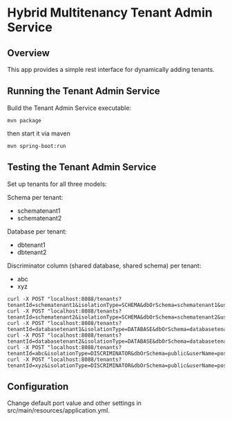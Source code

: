 # Hybrid Multitenancy Tenant Admin Service

## Overview  

This app provides a simple rest interface for dynamically adding tenants.

## Running the Tenant Admin Service

Build the Tenant Admin Service executable:

```
mvn package
```

then start it via maven

```
mvn spring-boot:run
```

## Testing the Tenant Admin Service

Set up tenants for all three models:

Schema per tenant:
* schematenant1
* schematenant2

Database per tenant:
* dbtenant1
* dbtenant2

Discriminator column (shared database, shared schema) per tenant:
* abc
* xyz

```
curl -X POST "localhost:8088/tenants?tenantId=schematenant1&isolationType=SCHEMA&dbOrSchema=schematenant1&userName=schematenant1&password=postgre"
curl -X POST "localhost:8088/tenants?tenantId=schematenant2&isolationType=SCHEMA&dbOrSchema=schematenant2&userName=schematenant2&password=postgre"
curl -X POST "localhost:8088/tenants?tenantId=databasetenant1&isolationType=DATABASE&dbOrSchema=databasetenant1&userName=databasetenant1&password=postgre"
curl -X POST "localhost:8088/tenants?tenantId=databasetenant2&isolationType=DATABASE&dbOrSchema=databasetenant2&userName=databasetenant2&password=postgre"
curl -X POST "localhost:8088/tenants?tenantId=abc&isolationType=DISCRIMINATOR&dbOrSchema=public&userName=postgres&password=postgres"
curl -X POST "localhost:8088/tenants?tenantId=xyz&isolationType=DISCRIMINATOR&dbOrSchema=public&userName=postgres&password=postgres"
```


## Configuration

Change default port value and other settings in src/main/resources/application.yml.
